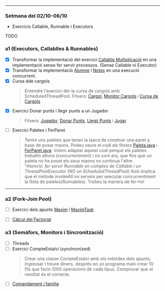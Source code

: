 <hr>

### Setmana del 02/10-06/10
- Exercicis Callable, Runnable i Executors

TODO
### a1 (Executors, Callablles & Runnables)
- [X] Transformar la implementació del exercici [Callable Multiplicació](src/a1/Multiplicacio.java) en una implementació sense fer servir processos. (Sense Callable ni Executor)
- [X] Transformar la implementació [Alumne](src/a1/Alumne.java) i [Notes](src/a1/Notes.java) en una execució concurrent.
- [x] Cursa dde cargols
  > Entendre l'exercici der la cursa de cargols amb ScheduledThreadPool.
  > Fitxers: [Cargol](src/a1/Cargol.java), [Monitor Cargols](src/a1/MonitorCargols.java) i [Cursa de Cargols](src/a1/CursaCargols.java)
- [x] Exercici Donar punts i llegir punts a un Jugador
  > Fitxers: [Jugador](src/a1/Jugador.java), [Donar Punts](src/a1/pDonarPuntsJugador.java), [Llegir Punts](src/a1/pLlegirPuntsJugadors.java) i [Jugar](src/a1/Jugar.java)  
- [ ] Exercici Paletes i FerParet
  > Tenim uns paletes que tenen la tasca de construir una paret a base de posar maons.
  > Podeu veure el codi als fitxers [Paleta.java](src/a1/Paleta.java) i [FerParet.java](src/a1/FerParet.java).
  > Volem adaptar aquest codi perquè els paletes treballin alhora (concurrentment) i no com ara, 
  > que fins que un paleta no ha posat els seus maons no continua l'altre.  
  > *_Atenció: fer servir Runnable en comptes de Callable i un ThreadPoolExecutor (NO un ScheduledThreadPool)_ Això implica que el mètode invokeAll no serveix per executar concurrentment la llista de paletes(Runnables). Trobeu la manera de fer-ho!

<hr>

### a2  (Fork-Join Pool)  
- [ ] Exercici dels apunts [Maxim](src/a2/Maxim.java)  i [MaximTask](src/a2/MaximTask.java) 
- [ ] [Càlcul del Factorial](src/a2/FactorialTask.java)  


### a3 (Semàfors, Monitors i Sincronització)
- [ ] Threads
- [ ] Exercici CompteEstalvi (synchronized)
  >Crear una classe CompteEstalvi amb els mètodes dels apunts, ingressar i treure diners, després en un programa main
    crear 10 fils que facin 1000 operacions de cada tipus. Comprovar que el resultat és el correcte.
- [ ] [Comandament i família](src/a3/comandament)
